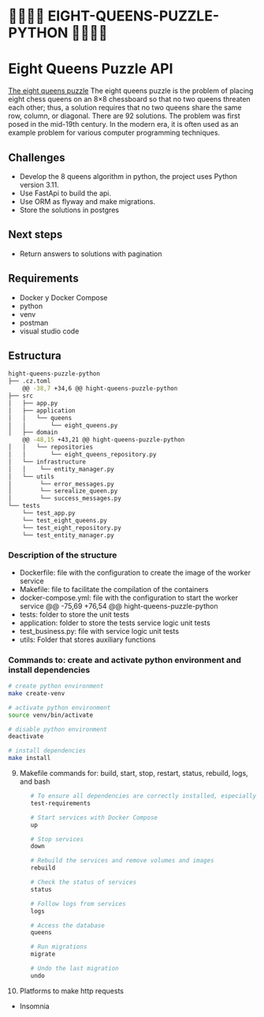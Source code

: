 # 👑👑👑👑 EIGHT-QUEENS-PUZZLE-PYTHON 👑👑👑👑

# Eight Queens Puzzle API
[The eight queens puzzle](https://en.wikipedia.org/wiki/Eight_queens_puzzle) The eight queens puzzle is the problem of placing eight chess queens on an 8×8 chessboard so that no two queens threaten each other; thus, a solution requires that no two queens share the same row, column, or diagonal. There are 92 solutions. The problem was first posed in the mid-19th century. In the modern era, it is often used as an example problem for various computer programming techniques. 

## Challenges
- Develop the 8 queens algorithm in python, the project uses Python version 3.11.
- Use FastApi to build the api.
- Use ORM as flyway and make migrations.
- Store the solutions in postgres

## Next steps
- Return answers to solutions with pagination

## Requirements
- Docker y Docker Compose
- python
- venv
- postman 
- visual studio code

## Estructura
```bash
hight-queens-puzzle-python
├── .cz.toml
	@@ -38,7 +34,6 @@ hight-queens-puzzle-python
├── src
│   ├── app.py
│   ├── application
│   │   └── queens
│   │       └── eight_queens.py
│   ├── domain
	@@ -48,15 +43,21 @@ hight-queens-puzzle-python
│   │   └── repositories
│   │       └── eight_queens_repository.py
│   └── infrastructure
│   │    └── entity_manager.py
│   └── utils
│        └── error_messages.py
│        └── serealize_queen.py
│        └── success_messages.py
└── tests
    └── test_app.py
    └── test_eight_queens.py
    └── test_eight_repository.py
    └── test_entity_manager.py


```

### Description of the structure
- Dockerfile: file with the configuration to create the image of the worker service
- Makefile: file to facilitate the compilation of the containers
- docker-compose.yml: file with the configuration to start the worker service
	@@ -75,69 +76,54 @@ hight-queens-puzzle-python
- tests: folder to store the unit tests
- application: folder to store the tests service logic unit tests
- test_business.py: file with service logic unit tests
- utils: Folder that stores auxiliary functions



### Commands to: create and activate python environment and install dependencies
   ```bash
   # create python environment
   make create-venv

   # activate python environment
   source venv/bin/activate

   # disable python environment
   deactivate

   # install dependencies
   make install
   ```

9. Makefile commands for: build, start, stop, restart, status, rebuild, logs, and bash

   ```bash
      # To ensure all dependencies are correctly installed, especially uvicorn and fastapi.
      test-requirements

      # Start services with Docker Compose
      up

      # Stop services
      down

      # Rebuild the services and remove volumes and images
      rebuild

      # Check the status of services
      status

      # Follow logs from services
      logs

      # Access the database
      queens

      # Run migrations
      migrate

      # Undo the last migration
      undo
   ```
10. Platforms to make http requests
   - Insomnia